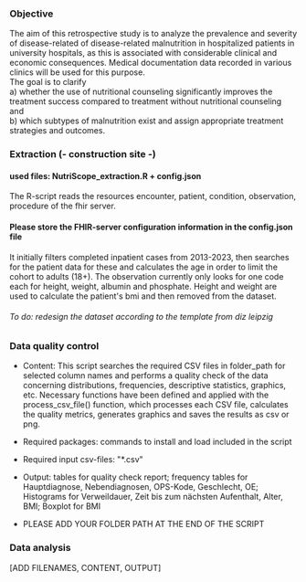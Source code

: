 ### Objective

The aim of this retrospective study is to analyze the prevalence and severity of disease-related
of disease-related malnutrition in hospitalized patients in university hospitals, as this is associated with considerable clinical and economic consequences. 
Medical documentation data recorded in various clinics will be used for this purpose.<br/> 
The goal is to clarify <br/>
a) whether the use of nutritional counseling significantly improves the
treatment success compared to treatment without nutritional counseling and <br/>
b) which subtypes of malnutrition exist
and assign appropriate treatment strategies and outcomes.


### Extraction   (- construction site -)

#### used files: NutriScope_extraction.R + config.json

The R-script reads the resources encounter, patient, condition, observation, procedure of the fhir server.

#### Please store the FHIR-server configuration information in the config.json file

It initially filters completed inpatient cases from 2013-2023, then searches for the patient data for these and calculates the age in order to limit the cohort to adults (18+).
The observation currently only looks for one code each for height, weight, albumin and phosphate. Height and weight are used to calculate the patient's bmi and then removed from the dataset.

###### To do: redesign the dataset according to the template from diz leipzig


### Data quality control

- Content: This script searches the required CSV files in folder_path for selected column names and performs a quality check of the data concerning distributions, frequencies, descriptive statistics, graphics, etc. Necessary functions have been defined and applied with the process_csv_file() function, which processes each CSV file, calculates the quality metrics, generates graphics and saves the results as csv or png.

- Required packages: commands to install and load included in the script
  
- Required input csv-files: "*.csv"

- Output: tables for quality check report; frequency tables for Hauptdiagnose, Nebendiagnosen, OPS-Kode, Geschlecht, OE; Histograms for Verweildauer, Zeit bis zum nächsten Aufenthalt, Alter, BMI; Boxplot for BMI

- PLEASE ADD YOUR FOLDER PATH AT THE END OF THE SCRIPT 
  
### Data analysis

[ADD FILENAMES, CONTENT, OUTPUT]

